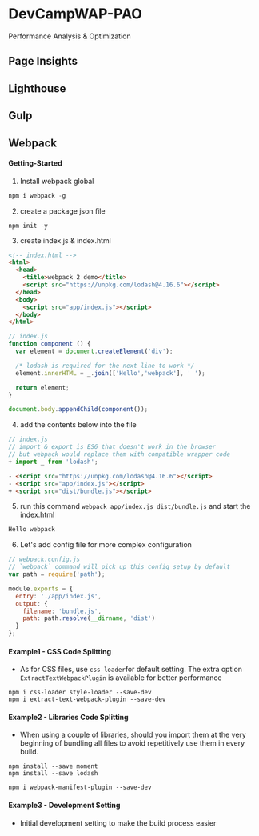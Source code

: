 # DevCampWAP-PAO
Performance Analysis &amp; Optimization

## Page Insights

## Lighthouse

## Gulp

## Webpack
#### Getting-Started
1. Install webpack global

  ```js
  npm i webpack -g
  ```

2. create a package json file

  ```text
  npm init -y
  ```

3. create index.js & index.html

  ```html
  <!-- index.html -->
  <html>
    <head>
      <title>webpack 2 demo</title>
      <script src="https://unpkg.com/lodash@4.16.6"></script>
    </head>
    <body>
      <script src="app/index.js"></script>
    </body>
  </html>
  ```

  ```js
  // index.js
  function component () {
    var element = document.createElement('div');

    /* lodash is required for the next line to work */
    element.innerHTML = _.join(['Hello','webpack'], ' ');

    return element;
  }

  document.body.appendChild(component());
  ```

4. add the contents below into the file

  ```js
  // index.js
  // import & export is ES6 that doesn't work in the browser
  // but webpack would replace them with compatible wrapper code
  + import _ from 'lodash';
  ```

  ```html
  - <script src="https://unpkg.com/lodash@4.16.6"></script>
  - <script src="app/index.js"></script>
  + <script src="dist/bundle.js"></script>
  ```

5. run this command `webpack app/index.js dist/bundle.js` and start the index.html

  ```html
  Hello webpack
  ```

6. Let's add config file for more complex configuration

  ```js
  // webpack.config.js
  // `webpack` command will pick up this config setup by default
  var path = require('path');

  module.exports = {
    entry: './app/index.js',
    output: {
      filename: 'bundle.js',
      path: path.resolve(__dirname, 'dist')
    }
  };
  ```

#### Example1 - CSS Code Splitting
- As for CSS files, use `css-loader`for default setting. The extra option `ExtractTextWebpackPlugin` is available for better performance

```text
npm i css-loader style-loader --save-dev
npm i extract-text-webpack-plugin --save-dev
```

#### Example2 - Libraries Code Splitting
- When using a couple of libraries, should you import them at the very beginning of bundling all files to avoid repetitively use them in every build.

```text
npm install --save moment
npm install --save lodash

npm i webpack-manifest-plugin --save-dev
```

#### Example3 - Development Setting
- Initial development setting to make the build process easier
